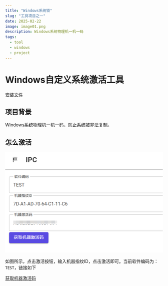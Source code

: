 ```yaml
---
title: "Windows系统锁"
slug: "工具项目之一"
date: 2025-02-22
image: image01.png
description: Windows系统物理机一机一码
tags:
  - tool
  - windows
  - project
---
```


# Windows自定义系统激活工具

[安装文件](http://42.193.239.83/_project/Activator%20Setup.exe)

## 项目背景

Windows系统物理机一机一码，防止系统被非法复制。

## 怎么激活

![](image02.png)

如图所示，点击激活按钮，输入机器指纹ID，点击激活即可。当前软件编码为：`TEST`，链接如下

[获取机器激活码](http://42.193.239.83/syslicense)

